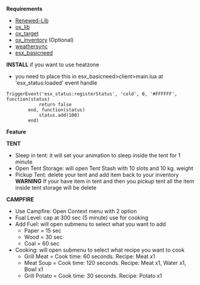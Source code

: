 **Requirements**
* [Renewed-Lib](https://github.com/Renewed-Scripts/Renewed-Lib)
* [ox_lib](https://github.com/overextended/ox_lib)
* [ox_target](https://github.com/overextended/ox_target)
* [ox_inventory](https://github.com/overextended/ox_inventory)
(Optional)
* [weathersync](https://github.com/kibook/weathersync)
* [esx_basicneed](https://github.com/esx-framework/esx_basicneeds)

**INSTALL**
if you want to use heatzone
- you need to place this in esx_basicneed>client>main.lua at 'esx_status:loaded' event handle
```
TriggerEvent('esx_status:registerStatus', 'cold', 0, '#FFFFFF', function(status)
            return false
        end, function(status)
            status.add(100)
        end)
```

**Feature**

**TENT**
- Sleep in tent: it will set your animation to sleep inside the tent for 1 minute
- Open Tent Storage: will open Tent Stash with 10 slots and 10 kg. weight
- Pickup Tent: delete your tent and add item back to your inventory
**WARNING**
If your have item in tent and then you pickup tent all the item inside tent storage will be delete


**CAMPFIRE**

- Use Campfire: Open Context menu with 2 option
- Fual Level: cap at 300 sec (5 minute) use for cooking
- Add Fuel: will open submenu to select what you want to add
  - Paper = 15 sec
  - Wood = 30 sec
  - Coal = 60 sec
- Cooking: will open submenu to select what recipe you want to cook
  - Grill Meat = Cook time: 60 seconds. Recipe: Meat x1
  - Meat Soup = Cook time: 120 seconds. Recipe: Meat x1, Water x1, Bowl x1
  - Grill Potato = Cook time: 30 seconds. Recipe: Potato x1
